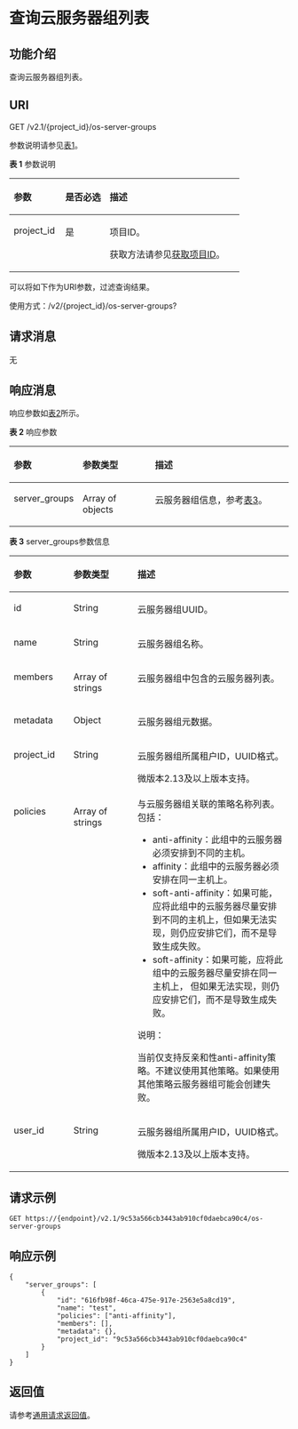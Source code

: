 # 查询云服务器组列表<a name="ecs_03_1402"></a>

## 功能介绍<a name="zh-cn_topic_0057973158_section14574577"></a>

查询云服务器组列表。

## URI<a name="zh-cn_topic_0057973158_section64062336"></a>

GET /v2.1/\{project\_id\}/os-server-groups

参数说明请参见[表1](#table12344152719154)。

**表 1**  参数说明

<a name="table12344152719154"></a>
<table><thead align="left"><tr id="row8345627191518"><th class="cellrowborder" valign="top" width="22.422242224222423%" id="mcps1.2.4.1.1"><p id="p86851935171514"><a name="p86851935171514"></a><a name="p86851935171514"></a>参数</p>
</th>
<th class="cellrowborder" valign="top" width="19.301930193019302%" id="mcps1.2.4.1.2"><p id="p13685193551513"><a name="p13685193551513"></a><a name="p13685193551513"></a>是否必选</p>
</th>
<th class="cellrowborder" valign="top" width="58.275827582758275%" id="mcps1.2.4.1.3"><p id="p5685163571516"><a name="p5685163571516"></a><a name="p5685163571516"></a>描述</p>
</th>
</tr>
</thead>
<tbody><tr id="row1434592713158"><td class="cellrowborder" valign="top" width="22.422242224222423%" headers="mcps1.2.4.1.1 "><p id="p26851935151517"><a name="p26851935151517"></a><a name="p26851935151517"></a>project_id</p>
</td>
<td class="cellrowborder" valign="top" width="19.301930193019302%" headers="mcps1.2.4.1.2 "><p id="p10685183518157"><a name="p10685183518157"></a><a name="p10685183518157"></a>是</p>
</td>
<td class="cellrowborder" valign="top" width="58.275827582758275%" headers="mcps1.2.4.1.3 "><p id="p166851235111514"><a name="p166851235111514"></a><a name="p166851235111514"></a>项目ID。</p>
<p id="p166861835101514"><a name="p166861835101514"></a><a name="p166861835101514"></a>获取方法请参见<a href="获取项目ID.md">获取项目ID</a>。</p>
</td>
</tr>
</tbody>
</table>

可以将如下作为URI参数，过滤查询结果。

使用方式：/v2/\{project\_id\}/os-server-groups?

## 请求消息<a name="section3227155991615"></a>

无

## 响应消息<a name="zh-cn_topic_0057973158_section10175274"></a>

响应参数如[表2](#table151218547156)所示。

**表 2**  响应参数

<a name="table151218547156"></a>
<table><thead align="left"><tr id="row18513175441514"><th class="cellrowborder" valign="top" width="22.650000000000002%" id="mcps1.2.4.1.1"><p id="p56771746163"><a name="p56771746163"></a><a name="p56771746163"></a>参数</p>
</th>
<th class="cellrowborder" valign="top" width="26.340000000000003%" id="mcps1.2.4.1.2"><p id="p13677440167"><a name="p13677440167"></a><a name="p13677440167"></a>参数类型</p>
</th>
<th class="cellrowborder" valign="top" width="51.01%" id="mcps1.2.4.1.3"><p id="p176771346162"><a name="p176771346162"></a><a name="p176771346162"></a>描述</p>
</th>
</tr>
</thead>
<tbody><tr id="row4513354141513"><td class="cellrowborder" valign="top" width="22.650000000000002%" headers="mcps1.2.4.1.1 "><p id="p9677247166"><a name="p9677247166"></a><a name="p9677247166"></a>server_groups</p>
</td>
<td class="cellrowborder" valign="top" width="26.340000000000003%" headers="mcps1.2.4.1.2 "><p id="p66773471614"><a name="p66773471614"></a><a name="p66773471614"></a>Array of objects</p>
</td>
<td class="cellrowborder" valign="top" width="51.01%" headers="mcps1.2.4.1.3 "><p id="p116779419169"><a name="p116779419169"></a><a name="p116779419169"></a><span id="text1167724191615"><a name="text1167724191615"></a><a name="text1167724191615"></a>云服务器</span>组信息，参考<a href="#zh-cn_topic_0057973158_table47937085">表3</a>。</p>
</td>
</tr>
</tbody>
</table>

**表 3**  server\_groups参数信息

<a name="zh-cn_topic_0057973158_table47937085"></a>
<table><thead align="left"><tr id="zh-cn_topic_0057973158_row65811616"><th class="cellrowborder" valign="top" width="21.39%" id="mcps1.2.4.1.1"><p id="p6654124612269"><a name="p6654124612269"></a><a name="p6654124612269"></a>参数</p>
</th>
<th class="cellrowborder" valign="top" width="22.91%" id="mcps1.2.4.1.2"><p id="p1865454611261"><a name="p1865454611261"></a><a name="p1865454611261"></a>参数类型</p>
</th>
<th class="cellrowborder" valign="top" width="55.7%" id="mcps1.2.4.1.3"><p id="p6654446102616"><a name="p6654446102616"></a><a name="p6654446102616"></a>描述</p>
</th>
</tr>
</thead>
<tbody><tr id="zh-cn_topic_0057973158_row33147825"><td class="cellrowborder" valign="top" width="21.39%" headers="mcps1.2.4.1.1 "><p id="zh-cn_topic_0057973158_p619317"><a name="zh-cn_topic_0057973158_p619317"></a><a name="zh-cn_topic_0057973158_p619317"></a>id</p>
</td>
<td class="cellrowborder" valign="top" width="22.91%" headers="mcps1.2.4.1.2 "><p id="zh-cn_topic_0057973158_p50164680"><a name="zh-cn_topic_0057973158_p50164680"></a><a name="zh-cn_topic_0057973158_p50164680"></a>String</p>
</td>
<td class="cellrowborder" valign="top" width="55.7%" headers="mcps1.2.4.1.3 "><p id="zh-cn_topic_0057973158_p28602690"><a name="zh-cn_topic_0057973158_p28602690"></a><a name="zh-cn_topic_0057973158_p28602690"></a><span id="text17659035105418"><a name="text17659035105418"></a><a name="text17659035105418"></a>云服务器</span>组UUID。</p>
</td>
</tr>
<tr id="zh-cn_topic_0057973158_row56097620"><td class="cellrowborder" valign="top" width="21.39%" headers="mcps1.2.4.1.1 "><p id="zh-cn_topic_0057973158_p47613365"><a name="zh-cn_topic_0057973158_p47613365"></a><a name="zh-cn_topic_0057973158_p47613365"></a>name</p>
</td>
<td class="cellrowborder" valign="top" width="22.91%" headers="mcps1.2.4.1.2 "><p id="zh-cn_topic_0057973158_p31477322"><a name="zh-cn_topic_0057973158_p31477322"></a><a name="zh-cn_topic_0057973158_p31477322"></a>String</p>
</td>
<td class="cellrowborder" valign="top" width="55.7%" headers="mcps1.2.4.1.3 "><p id="zh-cn_topic_0057973158_p28736562"><a name="zh-cn_topic_0057973158_p28736562"></a><a name="zh-cn_topic_0057973158_p28736562"></a><span id="text179641361541"><a name="text179641361541"></a><a name="text179641361541"></a>云服务器</span>组名称。</p>
</td>
</tr>
<tr id="zh-cn_topic_0057973158_row29632828"><td class="cellrowborder" valign="top" width="21.39%" headers="mcps1.2.4.1.1 "><p id="zh-cn_topic_0057973158_p51448853"><a name="zh-cn_topic_0057973158_p51448853"></a><a name="zh-cn_topic_0057973158_p51448853"></a>members</p>
</td>
<td class="cellrowborder" valign="top" width="22.91%" headers="mcps1.2.4.1.2 "><p id="zh-cn_topic_0057973158_p6607563"><a name="zh-cn_topic_0057973158_p6607563"></a><a name="zh-cn_topic_0057973158_p6607563"></a>Array of strings</p>
</td>
<td class="cellrowborder" valign="top" width="55.7%" headers="mcps1.2.4.1.3 "><p id="zh-cn_topic_0057973158_p67004395"><a name="zh-cn_topic_0057973158_p67004395"></a><a name="zh-cn_topic_0057973158_p67004395"></a><span id="text3988193715542"><a name="text3988193715542"></a><a name="text3988193715542"></a>云服务器</span>组中包含的<span id="text385203885412"><a name="text385203885412"></a><a name="text385203885412"></a>云服务器</span>列表。</p>
</td>
</tr>
<tr id="zh-cn_topic_0057973158_row66168651"><td class="cellrowborder" valign="top" width="21.39%" headers="mcps1.2.4.1.1 "><p id="zh-cn_topic_0057973158_p58060511"><a name="zh-cn_topic_0057973158_p58060511"></a><a name="zh-cn_topic_0057973158_p58060511"></a>metadata</p>
</td>
<td class="cellrowborder" valign="top" width="22.91%" headers="mcps1.2.4.1.2 "><p id="zh-cn_topic_0057973158_p5280980"><a name="zh-cn_topic_0057973158_p5280980"></a><a name="zh-cn_topic_0057973158_p5280980"></a>Object</p>
</td>
<td class="cellrowborder" valign="top" width="55.7%" headers="mcps1.2.4.1.3 "><p id="zh-cn_topic_0057973158_p20340992"><a name="zh-cn_topic_0057973158_p20340992"></a><a name="zh-cn_topic_0057973158_p20340992"></a><span id="text2066033910549"><a name="text2066033910549"></a><a name="text2066033910549"></a>云服务器</span>组元数据。</p>
</td>
</tr>
<tr id="zh-cn_topic_0057973158_row32671040185312"><td class="cellrowborder" valign="top" width="21.39%" headers="mcps1.2.4.1.1 "><p id="zh-cn_topic_0057973158_p64633146"><a name="zh-cn_topic_0057973158_p64633146"></a><a name="zh-cn_topic_0057973158_p64633146"></a>project_id</p>
</td>
<td class="cellrowborder" valign="top" width="22.91%" headers="mcps1.2.4.1.2 "><p id="zh-cn_topic_0057973158_p793464"><a name="zh-cn_topic_0057973158_p793464"></a><a name="zh-cn_topic_0057973158_p793464"></a>String</p>
</td>
<td class="cellrowborder" valign="top" width="55.7%" headers="mcps1.2.4.1.3 "><p id="zh-cn_topic_0057973158_p38538274"><a name="zh-cn_topic_0057973158_p38538274"></a><a name="zh-cn_topic_0057973158_p38538274"></a><span id="text164069404549"><a name="text164069404549"></a><a name="text164069404549"></a>云服务器</span>组所属租户ID，UUID格式。</p>
<p id="zh-cn_topic_0057973158_p457295075618"><a name="zh-cn_topic_0057973158_p457295075618"></a><a name="zh-cn_topic_0057973158_p457295075618"></a>微版本2.13及以上版本支持。</p>
</td>
</tr>
<tr id="zh-cn_topic_0057973158_row146121548185317"><td class="cellrowborder" valign="top" width="21.39%" headers="mcps1.2.4.1.1 "><p id="zh-cn_topic_0057973158_p11612848145317"><a name="zh-cn_topic_0057973158_p11612848145317"></a><a name="zh-cn_topic_0057973158_p11612848145317"></a>policies</p>
</td>
<td class="cellrowborder" valign="top" width="22.91%" headers="mcps1.2.4.1.2 "><p id="zh-cn_topic_0057973158_p961210488537"><a name="zh-cn_topic_0057973158_p961210488537"></a><a name="zh-cn_topic_0057973158_p961210488537"></a>Array of strings</p>
</td>
<td class="cellrowborder" valign="top" width="55.7%" headers="mcps1.2.4.1.3 "><div class="p" id="p11241458144516"><a name="p11241458144516"></a><a name="p11241458144516"></a>与<span id="text512594195414"><a name="text512594195414"></a><a name="text512594195414"></a>云服务器</span>组关联的策略名称列表。包括：<a name="zh-cn_topic_0057973153_ul1237514118527"></a><a name="zh-cn_topic_0057973153_ul1237514118527"></a><ul id="zh-cn_topic_0057973153_ul1237514118527"><li>anti-affinity：此组中的<span id="text108531141105410"><a name="text108531141105410"></a><a name="text108531141105410"></a>云服务器</span>必须安排到不同的主机。</li><li>affinity：此组中的<span id="text45441542205412"><a name="text45441542205412"></a><a name="text45441542205412"></a>云服务器</span>必须安排在同一主机上。</li><li>soft-anti-affinity：如果可能，应将此组中的<span id="text19269184312543"><a name="text19269184312543"></a><a name="text19269184312543"></a>云服务器</span>尽量安排到不同的主机上，但如果无法实现，则仍应安排它们，而不是导致生成失败。</li><li>soft-affinity：如果可能，应将此组中的<span id="text146184418540"><a name="text146184418540"></a><a name="text146184418540"></a>云服务器</span>尽量安排在同一主机上， 但如果无法实现，则仍应安排它们，而不是导致生成失败。</li></ul>
</div>
<div class="note" id="note5401171874620"><a name="note5401171874620"></a><a name="note5401171874620"></a><span class="notetitle"> 说明： </span><div class="notebody"><p id="p540151814611"><a name="p540151814611"></a><a name="p540151814611"></a>当前仅支持反亲和性anti-affinity策略。不建议使用其他策略。如果使用其他策略云服务器组可能会创建失败。</p>
</div></div>
</td>
</tr>
<tr id="zh-cn_topic_0057973158_row1110365011537"><td class="cellrowborder" valign="top" width="21.39%" headers="mcps1.2.4.1.1 "><p id="zh-cn_topic_0057973158_p110325019536"><a name="zh-cn_topic_0057973158_p110325019536"></a><a name="zh-cn_topic_0057973158_p110325019536"></a>user_id</p>
</td>
<td class="cellrowborder" valign="top" width="22.91%" headers="mcps1.2.4.1.2 "><p id="zh-cn_topic_0057973158_p1310325019539"><a name="zh-cn_topic_0057973158_p1310325019539"></a><a name="zh-cn_topic_0057973158_p1310325019539"></a>String</p>
</td>
<td class="cellrowborder" valign="top" width="55.7%" headers="mcps1.2.4.1.3 "><p id="zh-cn_topic_0057973158_p16833172165712"><a name="zh-cn_topic_0057973158_p16833172165712"></a><a name="zh-cn_topic_0057973158_p16833172165712"></a><span id="text14924044115417"><a name="text14924044115417"></a><a name="text14924044115417"></a>云服务器</span>组所属用户ID，UUID格式。</p>
<p id="zh-cn_topic_0057973158_p1783472155719"><a name="zh-cn_topic_0057973158_p1783472155719"></a><a name="zh-cn_topic_0057973158_p1783472155719"></a>微版本2.13及以上版本支持。</p>
</td>
</tr>
</tbody>
</table>

## 请求示例<a name="zh-cn_topic_0057973158_section24468610"></a>

```
GET https://{endpoint}/v2.1/9c53a566cb3443ab910cf0daebca90c4/os-server-groups
```

## 响应示例<a name="section451882185114"></a>

```
{
    "server_groups": [
        {
            "id": "616fb98f-46ca-475e-917e-2563e5a8cd19",
            "name": "test",
            "policies": ["anti-affinity"],
            "members": [],
            "metadata": {},
            "project_id": "9c53a566cb3443ab910cf0daebca90c4"
        }
    ]
}
```

## 返回值<a name="zh-cn_topic_0057973158_section1220312142315"></a>

请参考[通用请求返回值](通用请求返回值.md)。

